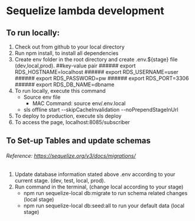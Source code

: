 # Sequelize lambda development
## To run locally:
1. Check out from github to your local directory
2. Run npm install, to install all dependencies
3. Create env folder in the root directory and create .env.${stage} file (dev,local,prod).
        ##key-value pair
        ###### export RDS_HOSTNAME=localhost
        ###### export RDS_USERNAME=user
        ###### export RDS_PASSWORD=pw
        ###### export RDS_PORT=3306
        ###### export RDS_DB_NAME=dbname
4. To run locally, execute this command
    - Source env file
        - MAC Command: source env/.env.local
    - sls offline start --skipCacheInvalidation --noPrependStageInUrl
5. To deploy to production, execute sls deploy
6. To access the page, localhost:8085/subscriber

## To Set-up Tables and update schemas 
###### Reference: https://sequelize.org/v3/docs/migrations/ 
1. Update database information stated above .env according to your current stage. (dev, test, local, prod).
2. Run command in the terminal, (change local according to your stage)
    - npm run sequelize-local db:migrate to run schema related changes (local stage)
    - npm run sequelize-local db:seed:all to run your default data (local stage)
